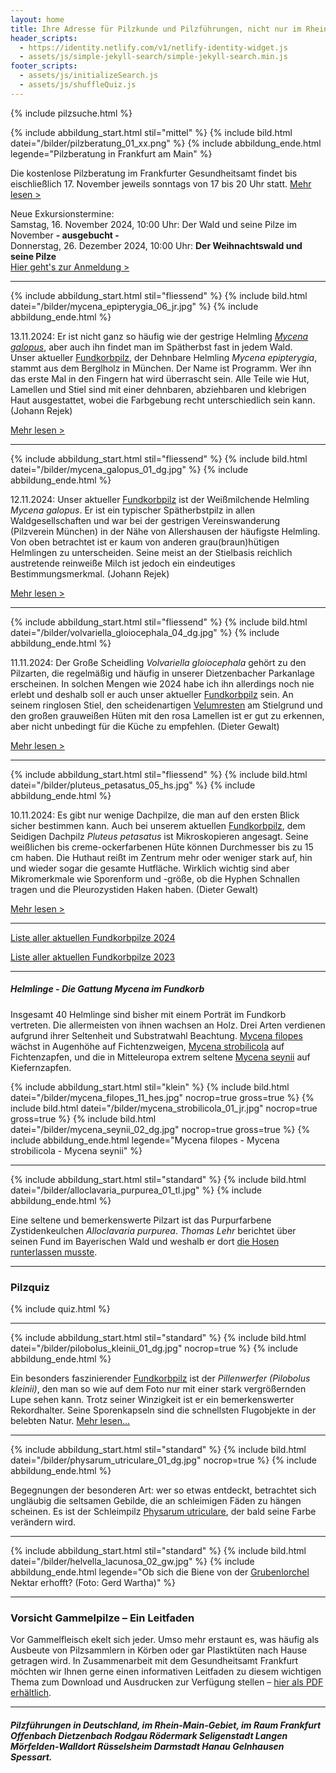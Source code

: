 ```yaml
---
layout: home
title: Ihre Adresse für Pilzkunde und Pilzführungen, nicht nur im Rhein-Main-Gebiet
header_scripts:
  - https://identity.netlify.com/v1/netlify-identity-widget.js
  - assets/js/simple-jekyll-search/simple-jekyll-search.min.js
footer_scripts:
  - assets/js/initializeSearch.js
  - assets/js/shuffleQuiz.js
---
```

{% include pilzsuche.html %}

{% include abbildung_start.html stil="mittel" %}
{% include bild.html datei="/bilder/pilzberatung_01_xx.png" %}
{% include abbildung_ende.html legende="Pilzberatung in Frankfurt am Main" %}

Die kostenlose Pilzberatung im Frankfurter Gesundheitsamt findet bis eischließlich 17. November jeweils sonntags von 17 bis 20 Uhr statt. [Mehr lesen >](/termine)

Neue Exkursionstermine:\
Samstag, 16. November 2024, 10:00 Uhr: Der Wald und seine Pilze im November **\- ausgebucht -**\
Donnerstag, 26. Dezember 2024, 10:00 Uhr: **Der Weihnachtswald und seine Pilze**\
[Hier geht's zur Anmeldung >](/termine)

- - -

{% include abbildung_start.html stil="fliessend" %}
{% include bild.html datei="/bilder/mycena_epipterygia_06_jr.jpg" %}
{% include abbildung_ende.html %}

13.11.2024: Er ist nicht ganz so häufig wie der gestrige Helmling *[Mycena galopus](/pilze/mycena-galopus-weißmilchender-helmling)*, aber auch ihn findet man im Spätherbst fast in jedem Wald. \
Unser aktueller [Fundkorbpilz](AA "Glossar-"), der Dehnbare Helmling *Mycena epipterygia*, stammt aus dem Berglholz in München. Der Name ist Programm. Wer ihn das erste Mal in den Fingern hat wird überrascht sein. Alle Teile wie Hut, Lamellen und Stiel sind mit einer dehnbaren, abziehbaren und klebrigen Haut ausgestattet, wobei die Farbgebung recht unterschiedlich sein kann. 
(Johann Rejek)

[Mehr lesen >](/pilze/mycena-epipterygia-dehnbarer-helmling)

<div style="clear:  both"></div>

- - -

{% include abbildung_start.html stil="fliessend" %}
{% include bild.html datei="/bilder/mycena_galopus_01_dg.jpg" %}
{% include abbildung_ende.html %}

12.11.2024: Unser aktueller [Fundkorbpilz](AA "Glossar-") ist der Weißmilchende Helmling *Mycena galopus*. Er ist ein typischer Spätherbstpilz in allen Waldgesellschaften und war bei der gestrigen Vereinswanderung (Pilzverein München) in der Nähe von Allershausen der häufigste Helmling. Von oben betrachtet ist er kaum von anderen grau(braun)hütigen Helmlingen zu unterscheiden. Seine meist an der Stielbasis reichlich austretende reinweiße Milch ist jedoch ein eindeutiges Bestimmungsmerkmal. (Johann Rejek)

[Mehr lesen >](/pilze/mycena-galopus-weißmilchender-helmling)

<div style="clear:  both"></div>

- - -

{% include abbildung_start.html stil="fliessend" %}
{% include bild.html datei="/bilder/volvariella_gloiocephala_04_dg.jpg" %}
{% include abbildung_ende.html %}

11.11.2024: Der Große Scheidling *Volvariella gloiocephala* gehört zu den Pilzarten, die regelmäßig und häufig in unserer Dietzenbacher Parkanlage erscheinen. In solchen Mengen wie 2024 habe ich ihn allerdings noch nie erlebt und deshalb soll er auch unser aktueller [Fundkorbpilz](AA "Glossar-") sein. An seinem ringlosen Stiel, den scheidenartigen [Velumresten](Velum "Glossar") am Stielgrund und den großen grauweißen Hüten mit den rosa Lamellen ist er gut zu erkennen, aber nicht unbedingt für die Küche zu empfehlen. (Dieter Gewalt)

[Mehr lesen >](/pilze/volvariella-gloiocephala-großer-scheidling)

<div style="clear:  both"></div>

- - -

{% include abbildung_start.html stil="fliessend" %}
{% include bild.html datei="/bilder/pluteus_petasatus_05_hs.jpg" %}
{% include abbildung_ende.html %}

10.11.2024: Es gibt nur wenige Dachpilze, die man auf den ersten Blick sicher bestimmen kann. Auch bei unserem aktuellen [Fundkorbpilz](AA "Glossar-"), dem Seidigen Dachpilz *Pluteus petasatus* ist Mikroskopieren angesagt. Seine weißlichen bis creme-ockerfarbenen Hüte können Durchmesser bis zu 15 cm haben. Die Huthaut reißt im Zentrum mehr oder weniger stark auf, hin und wieder sogar die gesamte Hutfläche. Wirklich wichtig sind aber Mikromerkmale wie Sporenform und -größe, ob die Hyphen Schnallen tragen und die Pleurozystiden Haken haben. (Dieter Gewalt)

[Mehr lesen >](/pilze/pluteus-petasatus-seidiger-dachpilz)

<div style="clear:  both"></div>

- - -

[Liste aller aktuellen Fundkorbpilze 2024](/artikel/liste-aller-aktuellen-fundkorbpilze-2024.html)

[Liste aller aktuellen Fundkorbpilze 2023](/artikel/liste-aller-aktuellen-fundkorbpilze-2023.html)

- - -

##### Helmlinge - Die Gattung *Mycena* im Fundkorb

Insgesamt 40 Helmlinge sind bisher mit einem Porträt im Fundkorb vertreten. Die allermeisten von ihnen wachsen an Holz. Drei Arten verdienen aufgrund ihrer Seltenheit und Substratwahl Beachtung. [Mycena filopes](/pilze/mycena-filopes-zerbrechlicher-fadenhelmling) wächst in Augenhöhe auf Fichtenzweigen, [Mycena strobilicola](/pilze/mycena-strobilicola-fichtenzapfenhelmling) auf Fichtenzapfen, und die in Mitteleuropa extrem seltene [Mycena seynii](/pilze/mycena-seynii-mediterraner-kiefernzapfenhelmling) auf Kiefernzapfen.

{% include abbildung_start.html stil="klein" %}
{% include bild.html datei="/bilder/mycena_filopes_11_hes.jpg" nocrop=true gross=true %}
{% include bild.html datei="/bilder/mycena_strobilicola_01_jr.jpg" nocrop=true gross=true %}
{% include bild.html datei="/bilder/mycena_seynii_02_dg.jpg" nocrop=true gross=true %}
{% include abbildung_ende.html legende="Mycena filopes - Mycena strobilicola - Mycena seynii" %}

- - -

{% include abbildung_start.html stil="standard" %}
{% include bild.html datei="/bilder/alloclavaria_purpurea_01_tl.jpg" %}
{% include abbildung_ende.html %}

Eine seltene und bemerkenswerte Pilzart ist das Purpurfarbene Zystidenkeulchen *Alloclavaria purpurea*. *Thomas Lehr* berichtet über seinen Fund im Bayerischen Wald und weshalb er dort [die Hosen runterlassen musste](/pilze/alloclavaria-purpurea-purpurfarbenes-zystidenkeulchen).

- - -

### Pilzquiz

{% include quiz.html %}

- - -

{% include abbildung_start.html stil="standard" %}
{% include bild.html datei="/bilder/pilobolus_kleinii_01_dg.jpg" nocrop=true %}
{% include abbildung_ende.html %}

Ein besonders faszinierender [Fundkorbpilz](AA "Glossar-") ist der *Pillenwerfer (Pilobolus kleinii)*, den man so wie auf dem Foto nur mit einer stark vergrößernden Lupe sehen kann. Trotz seiner Winzigkeit ist er ein bemerkenswerter Rekordhalter. Seine Sporenkapseln sind die schnellsten Flugobjekte in der belebten Natur. [Mehr lesen...](/pilze/pilobolus-kleinii-pillenwerfer)

- - -

{% include abbildung_start.html stil="standard" %}
{% include bild.html datei="/bilder/physarum_utriculare_01_dg.jpg" nocrop=true %}
{% include abbildung_ende.html %}

Begegnungen der besonderen Art: wer so etwas entdeckt, betrachtet sich ungläubig die seltsamen Gebilde, die an schleimigen Fäden zu hängen scheinen. Es ist der Schleimpilz [Physarum utriculare](/pilze/physarum-utriculare-fadenfruchtschleimpilz), der bald seine Farbe verändern wird.

- - -

{% include abbildung_start.html stil="standard" %}
{% include bild.html datei="/bilder/helvella_lacunosa_02_gw.jpg" %}
{% include abbildung_ende.html legende="Ob sich die Biene von der <a href='/pilze/helvella-lacunosa-grubenlorchel'>Grubenlorchel</a> Nektar erhofft?  (Foto: Gerd Wartha)" %}

- - -

### Vorsicht Gammelpilze – Ein Leitfaden

Vor Gammelfleisch ekelt sich jeder. Umso mehr erstaunt es, was häufig als Ausbeute von Pilzsammlern in Körben oder gar Plastiktüten nach Hause getragen wird. In Zusammenarbeit mit dem Gesundheitsamt Frankfurt möchten wir Ihnen gerne einen informativen Leitfaden zu diesem wichtigen Thema zum Download und Ausdrucken zur Verfügung stellen – [hier als PDF erhältlich](/assets/docs/Fundkorb.de-Gammelpilze.pdf).

- - -

##### Pilzführungen in Deutschland, im Rhein-Main-Gebiet, im Raum Frankfurt Offenbach Dietzenbach Rodgau Rödermark Seligenstadt Langen Mörfelden-Walldort Rüsselsheim Darmstadt Hanau Gelnhausen Spessart.